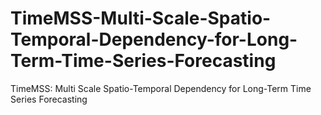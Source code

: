 # TimeMSS-Multi-Scale-Spatio-Temporal-Dependency-for-Long-Term-Time-Series-Forecasting
TimeMSS: Multi Scale Spatio-Temporal Dependency for Long-Term Time Series Forecasting
